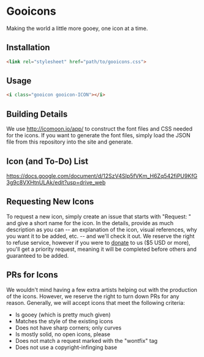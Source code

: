 # Gooicons
Making the world a little more gooey, one icon at a time.

## Installation

```html
<link rel="stylesheet" href="path/to/gooicons.css">
```

## Usage

```html
<i class="gooicon gooicon-ICON"></i>
```

## Building Details

We use http://icomoon.io/app/ to construct the font files and CSS needed for the icons.  If you want to generate the font files, simply load the JSON file from this repository into the site and generate.

## Icon (and To-Do) List
https://docs.google.com/document/d/12SzV4SIp5fVKm_H6Zq542fiPU9KfG3g9c8VXHtnULAk/edit?usp=drive_web

## Requesting New Icons
To request a new icon, simply create an issue that starts with "Request: " and give a short name for the icon.  In the details, provide as much description as you can -- an explanation of the icon, visual references, why you want it to be added, etc. -- and we'll check it out.  We reserve the right to refuse service, however if you were to [donate](https://ko-fi.com/vinyldarkscratch) to us ($5 USD or more), you'll get a priority request, meaning it will be completed before others and guaranteed to be added.

## PRs for Icons
We wouldn't mind having a few extra artists helping out with the production of the icons.  However, we reserve the right to turn down PRs for any reason.  Generally, we will accept icons that meet the following criteria:
 - Is gooey (which is pretty much given)
 - Matches the style of the existing icons
 - Does not have sharp corners; only curves
 - Is mostly solid, no open icons, please
 - Does not match a request marked with the "wontfix" tag
 - Does not use a copyright-infinging base

